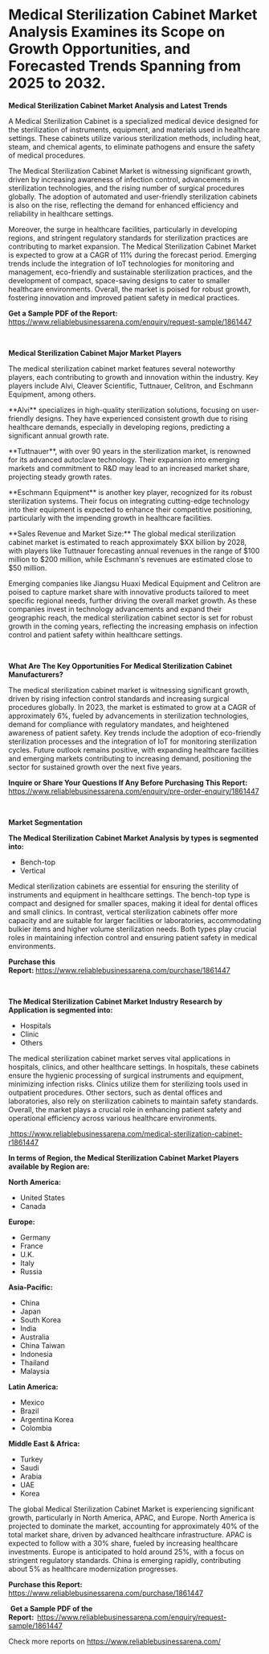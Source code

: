 <p><h1>Medical Sterilization Cabinet Market Analysis Examines its Scope on Growth Opportunities, and Forecasted Trends Spanning from 2025 to 2032.</h1></p><p><strong>Medical Sterilization Cabinet Market Analysis and Latest Trends</strong></p>
<p><p>A Medical Sterilization Cabinet is a specialized medical device designed for the sterilization of instruments, equipment, and materials used in healthcare settings. These cabinets utilize various sterilization methods, including heat, steam, and chemical agents, to eliminate pathogens and ensure the safety of medical procedures. </p><p>The Medical Sterilization Cabinet Market is witnessing significant growth, driven by increasing awareness of infection control, advancements in sterilization technologies, and the rising number of surgical procedures globally. The adoption of automated and user-friendly sterilization cabinets is also on the rise, reflecting the demand for enhanced efficiency and reliability in healthcare settings. </p><p>Moreover, the surge in healthcare facilities, particularly in developing regions, and stringent regulatory standards for sterilization practices are contributing to market expansion. The Medical Sterilization Cabinet Market is expected to grow at a CAGR of 11% during the forecast period. Emerging trends include the integration of IoT technologies for monitoring and management, eco-friendly and sustainable sterilization practices, and the development of compact, space-saving designs to cater to smaller healthcare environments. Overall, the market is poised for robust growth, fostering innovation and improved patient safety in medical practices.</p></p>
<p><strong>Get a Sample PDF of the Report:&nbsp;</strong> <a href="https://www.reliablebusinessarena.com/enquiry/request-sample/1861447?utm_campaign=2396&utm_medium=2&utm_source=Github&utm_content=ia&utm_term=05032025&utm_id=medical-sterilization-cabinet">https://www.reliablebusinessarena.com/enquiry/request-sample/1861447</a></p>
<p>&nbsp;</p>
<p><strong>Medical Sterilization Cabinet Major Market Players</strong></p>
<p><p>The medical sterilization cabinet market features several noteworthy players, each contributing to growth and innovation within the industry. Key players include Alvi, Cleaver Scientific, Tuttnauer, Celitron, and Eschmann Equipment, among others. </p><p>**Alvi** specializes in high-quality sterilization solutions, focusing on user-friendly designs. They have experienced consistent growth due to rising healthcare demands, especially in developing regions, predicting a significant annual growth rate.</p><p>**Tuttnauer**, with over 90 years in the sterilization market, is renowned for its advanced autoclave technology. Their expansion into emerging markets and commitment to R&D may lead to an increased market share, projecting steady growth rates.</p><p>**Eschmann Equipment** is another key player, recognized for its robust sterilization systems. Their focus on integrating cutting-edge technology into their equipment is expected to enhance their competitive positioning, particularly with the impending growth in healthcare facilities.</p><p>**Sales Revenue and Market Size:** The global medical sterilization cabinet market is estimated to reach approximately $XX billion by 2028, with players like Tuttnauer forecasting annual revenues in the range of $100 million to $200 million, while Eschmann's revenues are estimated close to $50 million. </p><p>Emerging companies like Jiangsu Huaxi Medical Equipment and Celitron are poised to capture market share with innovative products tailored to meet specific regional needs, further driving the overall market growth. As these companies invest in technology advancements and expand their geographic reach, the medical sterilization cabinet sector is set for robust growth in the coming years, reflecting the increasing emphasis on infection control and patient safety within healthcare settings.</p></p>
<p>&nbsp;</p>
<p><strong>What Are The Key Opportunities For Medical Sterilization Cabinet Manufacturers?</strong></p>
<p><p>The medical sterilization cabinet market is witnessing significant growth, driven by rising infection control standards and increasing surgical procedures globally. In 2023, the market is estimated to grow at a CAGR of approximately 6%, fueled by advancements in sterilization technologies, demand for compliance with regulatory mandates, and heightened awareness of patient safety. Key trends include the adoption of eco-friendly sterilization processes and the integration of IoT for monitoring sterilization cycles. Future outlook remains positive, with expanding healthcare facilities and emerging markets contributing to increasing demand, positioning the sector for sustained growth over the next five years.</p></p>
<p><strong>Inquire or Share Your Questions If Any Before Purchasing This Report:</strong> <a href="https://www.reliablebusinessarena.com/enquiry/pre-order-enquiry/1861447?utm_campaign=2396&utm_medium=2&utm_source=Github&utm_content=ia&utm_term=05032025&utm_id=medical-sterilization-cabinet">https://www.reliablebusinessarena.com/enquiry/pre-order-enquiry/1861447</a></p>
<p>&nbsp;</p>
<p><strong>Market Segmentation</strong></p>
<p><strong>The Medical Sterilization Cabinet Market Analysis by types is segmented into:</strong></p>
<p><ul><li>Bench-top</li><li>Vertical</li></ul></p>
<p><p>Medical sterilization cabinets are essential for ensuring the sterility of instruments and equipment in healthcare settings. The bench-top type is compact and designed for smaller spaces, making it ideal for dental offices and small clinics. In contrast, vertical sterilization cabinets offer more capacity and are suitable for larger facilities or laboratories, accommodating bulkier items and higher volume sterilization needs. Both types play crucial roles in maintaining infection control and ensuring patient safety in medical environments.</p></p>
<p><strong>Purchase this Report:&nbsp;</strong><a href="https://www.reliablebusinessarena.com/purchase/1861447?utm_campaign=2396&utm_medium=2&utm_source=Github&utm_content=ia&utm_term=05032025&utm_id=medical-sterilization-cabinet">https://www.reliablebusinessarena.com/purchase/1861447</a></p>
<p>&nbsp;</p>
<p><strong>The Medical Sterilization Cabinet Market Industry Research by Application is segmented into:</strong></p>
<p><ul><li>Hospitals</li><li>Clinic</li><li>Others</li></ul></p>
<p><p>The medical sterilization cabinet market serves vital applications in hospitals, clinics, and other healthcare settings. In hospitals, these cabinets ensure the hygienic processing of surgical instruments and equipment, minimizing infection risks. Clinics utilize them for sterilizing tools used in outpatient procedures. Other sectors, such as dental offices and laboratories, also rely on sterilization cabinets to maintain safety standards. Overall, the market plays a crucial role in enhancing patient safety and operational efficiency across various healthcare environments.</p></p>
<p><a href="https://www.reliablebusinessarena.com/medical-sterilization-cabinet-r1861447?utm_campaign=2396&utm_medium=2&utm_source=Github&utm_content=ia&utm_term=05032025&utm_id=medical-sterilization-cabinet">&nbsp;https://www.reliablebusinessarena.com/medical-sterilization-cabinet-r1861447</a></p>
<p><strong>In terms of Region, the Medical Sterilization Cabinet Market Players available by Region are:</strong></p>
<p>
    <p> <strong> North America: </strong>
        <ul>
            <li>United States</li>
            <li>Canada</li>
        </ul>
        </p> 
    <p> <strong> Europe: </strong>
        <ul>
            <li>Germany</li>
            <li>France</li>
            <li>U.K.</li>
            <li>Italy</li>
            <li>Russia</li>
        </ul>
        </p> 
    <p> <strong> Asia-Pacific: </strong>
        <ul>
            <li>China</li>
            <li>Japan</li>
            <li>South Korea</li>
            <li>India</li>
            <li>Australia</li>
            <li>China Taiwan</li>
            <li>Indonesia</li>
            <li>Thailand</li>
            <li>Malaysia</li>
        </ul>
        </p> 
    <p> <strong> Latin America: </strong>
        <ul>
            <li>Mexico</li>
            <li>Brazil</li>
            <li>Argentina Korea</li>
            <li>Colombia</li>
        </ul>
        </p> 
    <p> <strong> Middle East & Africa: </strong>
        <ul>
            <li>Turkey</li>
            <li>Saudi</li>
            <li>Arabia</li>
            <li>UAE</li>
            <li>Korea</li>
        </ul>
    </p>
    </p>
<p><p>The global Medical Sterilization Cabinet Market is experiencing significant growth, particularly in North America, APAC, and Europe. North America is projected to dominate the market, accounting for approximately 40% of the total market share, driven by advanced healthcare infrastructure. APAC is expected to follow with a 30% share, fueled by increasing healthcare investments. Europe is anticipated to hold around 25%, with a focus on stringent regulatory standards. China is emerging rapidly, contributing about 5% as healthcare modernization progresses.</p></p>
<p><strong>Purchase this Report: </strong><a href="https://www.reliablebusinessarena.com/purchase/1861447?utm_campaign=2396&utm_medium=2&utm_source=Github&utm_content=ia&utm_term=05032025&utm_id=medical-sterilization-cabinet">https://www.reliablebusinessarena.com/purchase/1861447</a></p>
<p>&nbsp;<strong>Get a Sample PDF of the Report:&nbsp;&nbsp;</strong><a href="https://www.reliablebusinessarena.com/enquiry/request-sample/1861447?utm_campaign=2396&utm_medium=2&utm_source=Github&utm_content=ia&utm_term=05032025&utm_id=medical-sterilization-cabinet">https://www.reliablebusinessarena.com/enquiry/request-sample/1861447</a></p>
<p><strong></strong></p>
<p>Check more reports on <a href="https://www.reliablebusinessarena.com/?utm_campaign=2396&utm_medium=2&utm_source=Github&utm_content=ia&utm_term=05032025&utm_id=medical-sterilization-cabinet">https://www.reliablebusinessarena.com/</a></p>